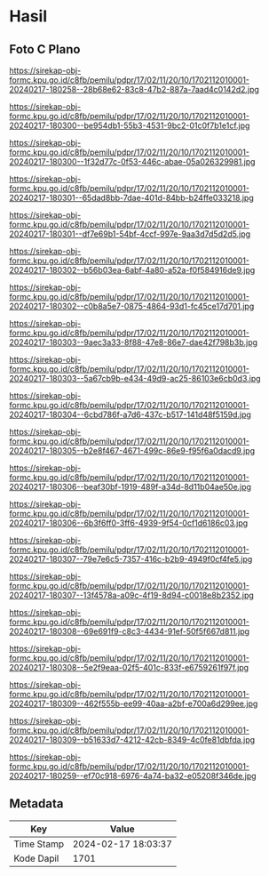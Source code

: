 # Hasil

## Foto C Plano

https://sirekap-obj-formc.kpu.go.id/c8fb/pemilu/pdpr/17/02/11/20/10/1702112010001-20240217-180258--28b68e62-83c8-47b2-887a-7aad4c0142d2.jpg

https://sirekap-obj-formc.kpu.go.id/c8fb/pemilu/pdpr/17/02/11/20/10/1702112010001-20240217-180300--be954db1-55b3-4531-9bc2-01c0f7b1e1cf.jpg

https://sirekap-obj-formc.kpu.go.id/c8fb/pemilu/pdpr/17/02/11/20/10/1702112010001-20240217-180300--1f32d77c-0f53-446c-abae-05a026329981.jpg

https://sirekap-obj-formc.kpu.go.id/c8fb/pemilu/pdpr/17/02/11/20/10/1702112010001-20240217-180301--65dad8bb-7dae-401d-84bb-b24ffe033218.jpg

https://sirekap-obj-formc.kpu.go.id/c8fb/pemilu/pdpr/17/02/11/20/10/1702112010001-20240217-180301--df7e69b1-54bf-4ccf-997e-9aa3d7d5d2d5.jpg

https://sirekap-obj-formc.kpu.go.id/c8fb/pemilu/pdpr/17/02/11/20/10/1702112010001-20240217-180302--b56b03ea-6abf-4a80-a52a-f0f584916de9.jpg

https://sirekap-obj-formc.kpu.go.id/c8fb/pemilu/pdpr/17/02/11/20/10/1702112010001-20240217-180302--c0b8a5e7-0875-4864-93d1-fc45ce17d701.jpg

https://sirekap-obj-formc.kpu.go.id/c8fb/pemilu/pdpr/17/02/11/20/10/1702112010001-20240217-180303--9aec3a33-8f88-47e8-86e7-dae42f798b3b.jpg

https://sirekap-obj-formc.kpu.go.id/c8fb/pemilu/pdpr/17/02/11/20/10/1702112010001-20240217-180303--5a67cb9b-e434-49d9-ac25-86103e6cb0d3.jpg

https://sirekap-obj-formc.kpu.go.id/c8fb/pemilu/pdpr/17/02/11/20/10/1702112010001-20240217-180304--6cbd786f-a7d6-437c-b517-141d48f5159d.jpg

https://sirekap-obj-formc.kpu.go.id/c8fb/pemilu/pdpr/17/02/11/20/10/1702112010001-20240217-180305--b2e8f467-4671-499c-86e9-f95f6a0dacd9.jpg

https://sirekap-obj-formc.kpu.go.id/c8fb/pemilu/pdpr/17/02/11/20/10/1702112010001-20240217-180306--beaf30bf-1919-489f-a34d-8d11b04ae50e.jpg

https://sirekap-obj-formc.kpu.go.id/c8fb/pemilu/pdpr/17/02/11/20/10/1702112010001-20240217-180306--6b3f6ff0-3ff6-4939-9f54-0cf1d6186c03.jpg

https://sirekap-obj-formc.kpu.go.id/c8fb/pemilu/pdpr/17/02/11/20/10/1702112010001-20240217-180307--79e7e6c5-7357-416c-b2b9-4949f0cf4fe5.jpg

https://sirekap-obj-formc.kpu.go.id/c8fb/pemilu/pdpr/17/02/11/20/10/1702112010001-20240217-180307--13f4578a-a09c-4f19-8d94-c0018e8b2352.jpg

https://sirekap-obj-formc.kpu.go.id/c8fb/pemilu/pdpr/17/02/11/20/10/1702112010001-20240217-180308--69e691f9-c8c3-4434-91ef-50f5f667d811.jpg

https://sirekap-obj-formc.kpu.go.id/c8fb/pemilu/pdpr/17/02/11/20/10/1702112010001-20240217-180308--5e2f9eaa-02f5-401c-833f-e6759261f97f.jpg

https://sirekap-obj-formc.kpu.go.id/c8fb/pemilu/pdpr/17/02/11/20/10/1702112010001-20240217-180309--462f555b-ee99-40aa-a2bf-e700a6d299ee.jpg

https://sirekap-obj-formc.kpu.go.id/c8fb/pemilu/pdpr/17/02/11/20/10/1702112010001-20240217-180309--b51633d7-4212-42cb-8349-4c0fe81dbfda.jpg

https://sirekap-obj-formc.kpu.go.id/c8fb/pemilu/pdpr/17/02/11/20/10/1702112010001-20240217-180259--ef70c918-6976-4a74-ba32-e05208f346de.jpg


## Metadata

| Key        | Value               |
| ---------- | ------------------- |
| Time Stamp | 2024-02-17 18:03:37 |
| Kode Dapil | 1701                |



